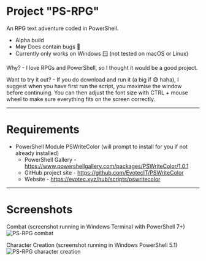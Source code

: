 # Project "PS-RPG"

An RPG text adventure coded in PowerShell.

- Alpha build
- ~~May~~ Does contain bugs 🐛
- Currently only works on Windows 🪟 (not tested on macOS or Linux)

Why? - I love RPGs and PowerShell, so I thought it would be a good project.

Want to try it out? - If you do download and run it (a big if 😅 haha), I suggest when you have first run the script, you maximise the window before continuing. You can then adjust the font size with CTRL + mouse wheel to make sure everything fits on the screen correctly.

<hr/>

# Requirements
- PowerShell Module PSWriteColor (will prompt to install for you if not already installed)
  - PowerShell Gallery - https://www.powershellgallery.com/packages/PSWriteColor/1.0.1
  - GitHub project site - https://github.com/EvotecIT/PSWriteColor
  - Website - https://evotec.xyz/hub/scripts/pswritecolor

<hr/>

# Screenshots
Combat (screenshot running in Windows Terminal with PowerShell 7+)
![PS-RPG combat](https://github.com/user-attachments/assets/1d6d7b04-1db1-4793-90c7-628a1ade3d2e)



Character Creation (screenshot running in Windows PowerShell 5.1)
![PS-RPG character creation](https://github.com/user-attachments/assets/169f9f80-505f-40b5-a125-6ca12b52a3e7)

